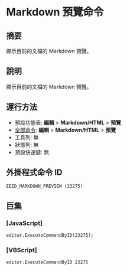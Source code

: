 # Markdown 預覽命令

## 摘要

顯示目前的文檔的 Markdown 預覽。

## 說明

顯示目前的文檔的 Markdown 預覽。

## 運行方法

- 預設功能表: **編輯** \> **Markdown/HTML** \> **預覽**
- [全部命令](../tools/all_commands): **編輯** \> **Markdown/HTML** \> **預覽**
- 工具列: 無
- 狀態列: 無
- 預設快速鍵: 無

## 外掛程式命令 ID

```
EEID_MARKDOWN_PREVIEW (23275)
```

## 巨集

### \[JavaScript\]

```
editor.ExecuteCommandByID(23275);
```

### \[VBScript\]

```
editor.ExecuteCommandByID 23275
```
